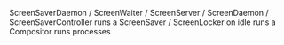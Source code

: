 
ScreenSaverDaemon / ScreenWaiter / ScreenServer / ScreenDaemon / ScreenSaverController
    runs a ScreenSaver / ScreenLocker on idle
        runs a Compositor
        runs processes
